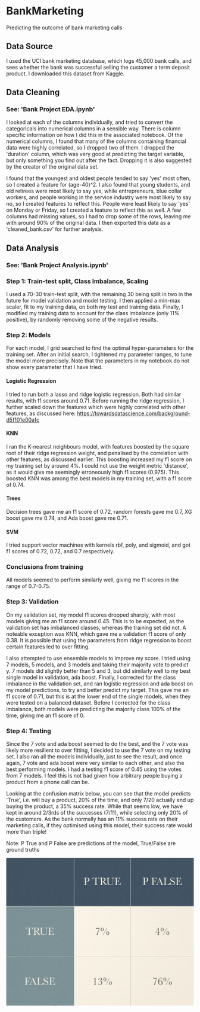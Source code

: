 # BankMarketing
Predicting the outcome of bank marketing calls

## Data Source

I used the UCI bank marketing database, which logs 45,000 bank calls, and sees whether the bank was successful selling the customer a term deposit product. I downloaded this dataset from Kaggle. 

## Data Cleaning 
### See: 'Bank Project EDA.ipynb' 

I looked at each of the columns individually, and tried to convert the categoricals into numerical columns in a sensible way. There is column specific information on how I did this in the associated notebook. Of the numerical columns, I found that many of the columns containing financial data were highly correlated, so I dropped two of them. I dropped the 'duration' column, which was very good at predicting the target variable, but only something you find out after the fact. Dropping it is also suggested by the creator of the original data set. 

I found that the youngest and oldest people tended to say 'yes' most often, so I created a feature for (age-40)^2. I also found that young students, and old retirees were most likely to say yes, while entrepreneurs, blue collar workers, and people working in the service industry were most likely to say no, so I created features to reflect this. People were least likely to say 'yes' on Monday or Friday, so I created a feature to reflect this as well. A few columns had missing values, so I had to drop some of the rows, leaving me with around 90% of the original data. I then exported this data as a 'cleaned_bank.csv' for further analysis. 

## Data Analysis
### See: 'Bank Project Analysis.ipynb' 

### Step 1: Train-test split, Class Imbalance, Scaling

I used a 70-30 train-test split, with the remaining 30 being split in two in the future for model validation and model testing. I then applied a min-max scaler, fit to my training data, on both my test and training data. Finally, I modified my training data to account for the class imbalance (only 11% positive), by randomly removing some of the negative results. 

### Step 2: Models

For each model, I grid searched to find the optimal hyper-parameters for the training set. After an initial search, I tightened my parameter ranges, to tune the model more precisely. Note that the parameters in my notebook do not show every parameter that I have tried. 

#### Logistic Regression

I tried to run both a lasso and ridge logistic regression. Both had similar results, with f1 scores around 0.71. Before running the ridge regression, I further scaled down the features which were highly correlated with other features, as discussed here: https://towardsdatascience.com/background-d5f101e00afc

#### KNN

I ran the K-nearest neighbours model, with features boosted by the square root of their ridge regression weight, and penalised by the correlation with other features, as discussed earlier. This boosting increased my f1 score on my training set by around 4%. I could not use the weight metric 'distance', as it would give me seemingly erroneously high f1 scores (0.975). This boosted KNN was among the best models in my training set, with a f1 score of 0.74. 

#### Trees

Decision trees gave me an f1 score of 0.72, random forests gave me  0.7, XG boost gave me 0.74, and Ada boost gave me 0.71. 

#### SVM

I tried support vector machines with kernels rbf, poly, and sigmoid, and got f1 scores of 0.72, 0.72, and 0.7 respectively.

### Conclusions from training

All models seemed to perform similarly well, giving me f1 scores in the range of 0.7-0.75. 

### Step 3: Validation

On my validation set, my model f1 scores dropped sharply, with most models giving me an f1 score around 0.45. This is to be expected, as the validation set has imbalanced classes, whereas the training set did not. A noteable exception was KNN, which gave me a validation f1 score of only 0.38. It is possible that using the parameters from ridge regression to boost certain features led to over fitting. 

I also attempted to use ensemble models to improve my score. I tried using 7 models, 5 models, and 3 models and taking their majority vote to predict y. 7 models did slightly better than 5 and 3, but did similarly well to my best single model in validation, ada boost. Finally, I corrected for the class imbalance in the validation set, and ran logistic regression and ada boost on my model predictions, to try and better predict my target. This gave me an f1 score of 0.71, but this is at the lower end of the single models, when they were tested on a balanced dataset. Before I corrected for the class imbalance, both models were predicting the majority class 100% of the time, giving me an f1 score of 0. 

### Step 4: Testing 

Since the 7 vote and ada boost seemed to do the best, and the 7 vote was likely more resilient to over fitting, I decided to use the 7 vote on my testing set. I also ran all the models individually, just to see the result, and once again, 7 vote and ada boost were very similar to each other, and also the best performing models. I had a testing f1 score of 0.45 using the votes from 7 models. I feel this is not bad given how arbitrary people buying a product from a phone call can be. 

Looking at the confusion matrix below, you can see that the model predicts 'True', i.e. will buy a product, 20% of the time, and only 7/20 actually end up buying the product, a 35% success rate. While that seems low, we have kept in around 2/3rds of the successes (7/11), while selecting only 20% of the customers. As the bank normally has an 11% success rate on their marketing calls, if they optimised using this model, their success rate would more than triple!

Note: P True and P False are predictions of the model, True/False are ground truths

![alt text](https://github.com/molron94/BankMarketing/blob/master/Confusion%20Matrix.png)





